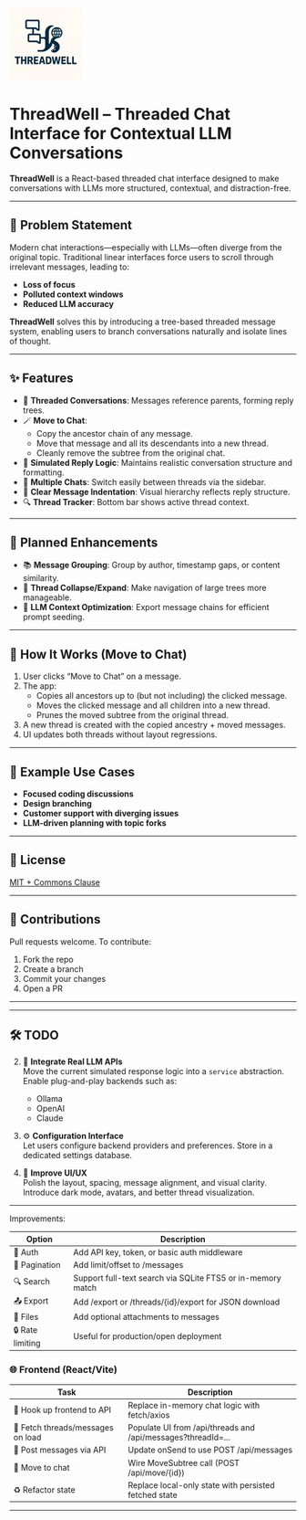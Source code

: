 ![ThreadWell Logo](./doc/img/threadwell_128x128.png)
# ThreadWell – Threaded Chat Interface for Contextual LLM Conversations

**ThreadWell** is a React-based threaded chat interface designed to make conversations with LLMs more structured, contextual, and distraction-free.

---

## 🧠 Problem Statement

Modern chat interactions—especially with LLMs—often diverge from the original topic. Traditional linear interfaces force users to scroll through irrelevant messages, leading to:

- **Loss of focus**
- **Polluted context windows**
- **Reduced LLM accuracy**

**ThreadWell** solves this by introducing a tree-based threaded message system, enabling users to branch conversations naturally and isolate lines of thought.

---

## ✨ Features

- 🧶 **Threaded Conversations**: Messages reference parents, forming reply trees.
- 🪄 **Move to Chat**: 
  - Copy the ancestor chain of any message.
  - Move that message and all its descendants into a new thread.
  - Cleanly remove the subtree from the original chat.
- 🧭 **Simulated Reply Logic**: Maintains realistic conversation structure and formatting.
- 💬 **Multiple Chats**: Switch easily between threads via the sidebar.
- 🧩 **Clear Message Indentation**: Visual hierarchy reflects reply structure.
- 🔍 **Thread Tracker**: Bottom bar shows active thread context.

---

## 🚧 Planned Enhancements

- 📚 **Message Grouping**: Group by author, timestamp gaps, or content similarity.
- 🔽 **Thread Collapse/Expand**: Make navigation of large trees more manageable.
- 🧠 **LLM Context Optimization**: Export message chains for efficient prompt seeding.

---

## 🔄 How It Works (Move to Chat)

1. User clicks “Move to Chat” on a message.
2. The app:
   - Copies all ancestors up to (but not including) the clicked message.
   - Moves the clicked message and all children into a new thread.
   - Prunes the moved subtree from the original thread.
3. A new thread is created with the copied ancestry + moved messages.
4. UI updates both threads without layout regressions.

---

## 🧪 Example Use Cases

- **Focused coding discussions**
- **Design branching**
- **Customer support with diverging issues**
- **LLM-driven planning with topic forks**

---

## 📜 License

[MIT + Commons Clause](./LICENSE)

---

## 🙌 Contributions

Pull requests welcome. To contribute:
1. Fork the repo
2. Create a branch
3. Commit your changes
4. Open a PR

---

---

## 🛠️ TODO

2. 🧠 **Integrate Real LLM APIs**  
   Move the current simulated response logic into a `service` abstraction. Enable plug-and-play backends such as:
   - Ollama
   - OpenAI
   - Claude

3. ⚙️ **Configuration Interface**  
   Let users configure backend providers and preferences. Store in a dedicated settings database.

5. 🎨 **Improve UI/UX**  
   Polish the layout, spacing, message alignment, and visual clarity. Introduce dark mode, avatars, and better thread visualization.


--- 
Improvements:

| Option           | Description                                                              |
|------------------|---------------------------------------------------------------------------|
| 🔐 Auth          | Add API key, token, or basic auth middleware                              |
| 🔁 Pagination    | Add limit/offset to /messages                                              |
| 🔍 Search        | Support full-text search via SQLite FTS5 or in-memory match               |
| 📤 Export        | Add /export or /threads/{id}/export for JSON download                     |
| 📂 Files         | Add optional attachments to messages                                       |
| 🔒 Rate limiting | Useful for production/open deployment                                      |

### 🌐 Frontend (React/Vite)

| Task                          | Description                                                       |
|-------------------------------|-------------------------------------------------------------------|
| 🧠 Hook up frontend to API     | Replace in-memory chat logic with fetch/axios                     |
| 🧾 Fetch threads/messages on load | Populate UI from /api/threads and /api/messages?threadId=...   |
| 💬 Post messages via API       | Update onSend to use POST /api/messages                           |
| 🔁 Move to chat                | Wire MoveSubtree call (POST /api/move/{id})                        |
| ♻️ Refactor state              | Replace local-only state with persisted fetched state             |➜

---
